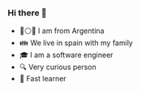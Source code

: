 ### Hi there 👋

- :large_blue_circle::white_circle::large_blue_circle: I am from Argentina
- :family: We live in spain with my family
- :mortar_board: I am a software engineer
- :mag: Very curious person
- :dash: Fast learner
<!--
**GuillermoEzquer/GuillermoEzquer** is a ✨ _special_ ✨ repository because its `README.md` (this file) appears on your GitHub profile.

Here are some ideas to get you started:

- 🔭 I’m currently working on ...
- 🌱 I’m currently learning ...
- 👯 I’m looking to collaborate on ...
- 🤔 I’m looking for help with ...
- 💬 Ask me about ...
- 📫 How to reach me: ...
- 😄 Pronouns: ...👋
- ⚡ Fun fact: ...
-->
